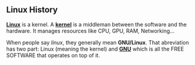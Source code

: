 ## __Linux History__

[__Linux__](https://www.linux.org) is a kernel. A [__kernel__](https://en.wikipedia.org/wiki/Kernel_(operating_system)) is a middleman between the software and the hardware. It manages resources like CPU, GPU, RAM, Networking...

When people say _linux_, they generally mean __GNU/Linux__. That abreviation has two part: Linux (meaning the kernel) and [__GNU__](https://www.gnu.org) which is all the FREE SOFTWARE that operates on top of it.
